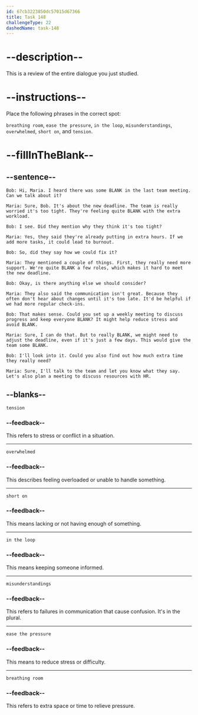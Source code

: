 ```yaml
---
id: 67cb3223850dc57015d67366
title: Task 148
challengeType: 22
dashedName: task-148
---
```


<!-- REVIEW -->

# --description--

This is a review of the entire dialogue you just studied.

# --instructions--

Place the following phrases in the correct spot:

`breathing room`, `ease the pressure`, `in the loop`, `misunderstandings`, `overwhelmed`, `short on`, and `tension`.

# --fillInTheBlank--

## --sentence--

`Bob: Hi, Maria. I heard there was some BLANK in the last team meeting. Can we talk about it?`

`Maria: Sure, Bob. It's about the new deadline. The team is really worried it's too tight. They're feeling quite BLANK with the extra workload.`

`Bob: I see. Did they mention why they think it's too tight?`

`Maria: Yes, they said they're already putting in extra hours. If we add more tasks, it could lead to burnout.`

`Bob: So, did they say how we could fix it?`

`Maria: They mentioned a couple of things. First, they really need more support. We're quite BLANK a few roles, which makes it hard to meet the new deadline.`

`Bob: Okay, is there anything else we should consider?`

`Maria: They also said the communication isn't great. Because they often don't hear about changes until it's too late. It'd be helpful if we had more regular check-ins.`

`Bob: That makes sense. Could you set up a weekly meeting to discuss progress and keep everyone BLANK? It might help reduce stress and avoid BLANK.`

`Maria: Sure, I can do that. But to really BLANK, we might need to adjust the deadline, even if it's just a few days. This would give the team some BLANK.`

`Bob: I'll look into it. Could you also find out how much extra time they really need?`

`Maria: Sure, I'll talk to the team and let you know what they say. Let's also plan a meeting to discuss resources with HR.`

## --blanks--

`tension`

### --feedback--

This refers to stress or conflict in a situation.

---

`overwhelmed`

### --feedback--

This describes feeling overloaded or unable to handle something.

---

`short on`

### --feedback--

This means lacking or not having enough of something.

---

`in the loop`

### --feedback--

This means keeping someone informed.

---

`misunderstandings`

### --feedback--

This refers to failures in communication that cause confusion. It's in the plural.

---

`ease the pressure`

### --feedback--

This means to reduce stress or difficulty.

---

`breathing room`

### --feedback--

This refers to extra space or time to relieve pressure.
